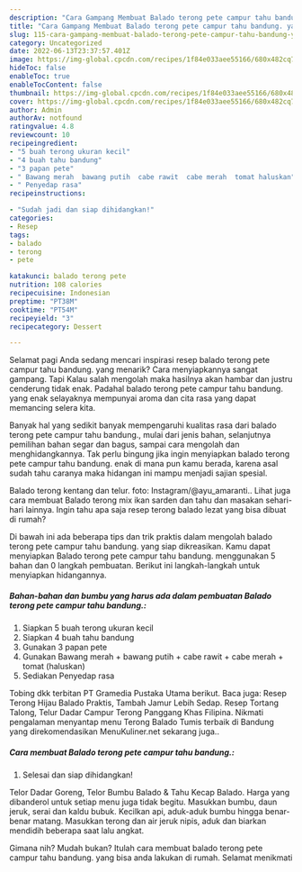 ```yaml
---
description: "Cara Gampang Membuat Balado terong pete campur tahu bandung. yang Enak Banget"
title: "Cara Gampang Membuat Balado terong pete campur tahu bandung. yang Enak Banget"
slug: 115-cara-gampang-membuat-balado-terong-pete-campur-tahu-bandung-yang-enak-banget
category: Uncategorized
date: 2022-06-13T23:37:57.401Z
image: https://img-global.cpcdn.com/recipes/1f84e033aee55166/680x482cq70/balado-terong-pete-campur-tahu-bandung-foto-resep-utama.jpg
hideToc: false
enableToc: true
enableTocContent: false
thumbnail: https://img-global.cpcdn.com/recipes/1f84e033aee55166/680x482cq70/balado-terong-pete-campur-tahu-bandung-foto-resep-utama.jpg
cover: https://img-global.cpcdn.com/recipes/1f84e033aee55166/680x482cq70/balado-terong-pete-campur-tahu-bandung-foto-resep-utama.jpg
author: Admin
authorAv: notfound
ratingvalue: 4.8
reviewcount: 10
recipeingredient:
- "5 buah terong ukuran kecil"
- "4 buah tahu bandung"
- "3 papan pete"
- " Bawang merah  bawang putih  cabe rawit  cabe merah  tomat haluskan"
- " Penyedap rasa"
recipeinstructions:

- "Sudah jadi dan siap dihidangkan!"
categories:
- Resep
tags:
- balado
- terong
- pete

katakunci: balado terong pete 
nutrition: 108 calories
recipecuisine: Indonesian
preptime: "PT38M"
cooktime: "PT54M"
recipeyield: "3"
recipecategory: Dessert

---
```



Selamat pagi Anda sedang mencari inspirasi resep balado terong pete campur tahu bandung. yang menarik? Cara menyiapkannya sangat gampang. Tapi Kalau salah mengolah maka hasilnya akan hambar dan justru cenderung tidak enak. Padahal balado terong pete campur tahu bandung. yang enak selayaknya mempunyai aroma dan cita rasa yang dapat memancing selera kita.


Banyak hal yang sedikit banyak mempengaruhi kualitas rasa dari balado terong pete campur tahu bandung., mulai dari jenis bahan, selanjutnya pemilihan bahan segar dan bagus, sampai cara mengolah dan menghidangkannya. Tak perlu bingung jika ingin menyiapkan balado terong pete campur tahu bandung. enak di mana pun kamu berada, karena asal sudah tahu caranya maka hidangan ini mampu menjadi sajian spesial.

Balado terong kentang dan telur. foto: Instagram/@ayu_amaranti.. Lihat juga cara membuat Balado terong mix ikan sarden dan tahu dan masakan sehari-hari lainnya. Ingin tahu apa saja resep terong balado lezat yang bisa dibuat di rumah?


Di bawah ini ada beberapa tips dan trik praktis dalam mengolah balado terong pete campur tahu bandung. yang siap dikreasikan. Kamu dapat menyiapkan Balado terong pete campur tahu bandung. menggunakan 5 bahan dan 0 langkah pembuatan. Berikut ini langkah-langkah untuk menyiapkan hidangannya.

<!--inarticleads1-->

##### Bahan-bahan dan bumbu yang harus ada dalam pembuatan Balado terong pete campur tahu bandung.:

1. Siapkan 5 buah terong ukuran kecil
1. Siapkan 4 buah tahu bandung
1. Gunakan 3 papan pete
1. Gunakan  Bawang merah + bawang putih + cabe rawit + cabe merah + tomat (haluskan)
1. Sediakan  Penyedap rasa


Tobing dkk terbitan PT Gramedia Pustaka Utama berikut. Baca juga: Resep Terong Hijau Balado Praktis, Tambah Jamur Lebih Sedap. Resep Tortang Talong, Telur Dadar Campur Terong Panggang Khas Filipina. Nikmati pengalaman menyantap menu Terong Balado Tumis terbaik di Bandung yang direkomendasikan MenuKuliner.net sekarang juga.. 

<!--inarticleads2-->

##### Cara membuat Balado terong pete campur tahu bandung.:


1. Selesai dan siap dihidangkan!

Telor Dadar Goreng, Telor Bumbu Balado &amp; Tahu Kecap Balado. Harga yang dibanderol untuk setiap menu juga tidak begitu. Masukkan bumbu, daun jeruk, serai dan kaldu bubuk. Kecilkan api, aduk-aduk bumbu hingga benar-benar matang. Masukkan terong dan air jeruk nipis, aduk dan biarkan mendidih beberapa saat lalu angkat. 

Gimana nih? Mudah bukan? Itulah cara membuat balado terong pete campur tahu bandung. yang bisa anda lakukan di rumah. Selamat menikmati
